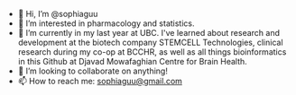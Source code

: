 - 👋 Hi, I’m @sophiaguu
- 👀 I’m interested in pharmacology and statistics. 
- 🌱 I’m currently in my last year at UBC. I've learned about research and development at the biotech company STEMCELL Technologies, clinical research during my co-op at BCCHR, as well as all things bioinformatics in this Github at Djavad Mowafaghian Centre for Brain Health.
- 💞️ I’m looking to collaborate on anything!
- 📫 How to reach me: sophiaguu@gmail.com

<!---
sophiaguu/sophiaguu is a ✨ special ✨ repository because its `README.md` (this file) appears on your GitHub profile.
You can click the Preview link to take a look at your changes.
--->
